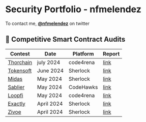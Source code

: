 # Security Portfolio - nfmelendez

To contact me, [**@nfmelendez**](https://twitter.com/nfmelendez) on twitter

## 🔎 Competitive Smart Contract Audits 

| Contest           |      Date          | Platform       | Report  |
|-------------------|--------------------|----------------|---------|
|  [Thorchain](https://code4rena.com/audits/2024-06-thorchain)                   | july 2024  | code4rena       |  [link](https://github.com/nfmelendez/nfmelendez/blob/main/thorchain/auditReport.md)        |
|  [Tokensoft](https://audits.sherlock.xyz/contests/285)                   | June 2024  | Sherlock       |  [link](https://github.com/nfmelendez/nfmelendez/blob/main/tokensoft/auditReport.md)        |
|  [Midas](https://audits.sherlock.xyz/contests/332)                   | May 2024  | Sherlock       |  [link](https://github.com/nfmelendez/nfmelendez/blob/main/midas/auditReport.md)        |
|  [Sablier](https://www.codehawks.com/contests/clvb9njmy00012dqjyaavpl44)                   | May 2024  | CodeHawks       |  [link](https://github.com/nfmelendez/nfmelendez/blob/main/sablier/auditReport.md)        |
|  [Loopfi](https://code4rena.com/audits/2024-05-loopfi)              | May 2024  | code4rena      |  [link](https://github.com/nfmelendez/nfmelendez/blob/main/loopfi/auditReport.md)       |
|  [Exactly](https://audits.sherlock.xyz/contests/247)              | April 2024  | Sherlock      |  [link](https://github.com/nfmelendez/nfmelendez/blob/main/exactly/auditReport.md)       |
|  [Zivoe](https://audits.sherlock.xyz/contests/280)                   | April 2024  | Sherlock       |  [link](https://github.com/nfmelendez/nfmelendez/blob/main/zivoe/auditReport.md)        |



